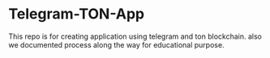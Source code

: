 # Telegram-TON-App
This repo is for creating application using  telegram and ton blockchain. also we  documented process along the way for educational purpose.

